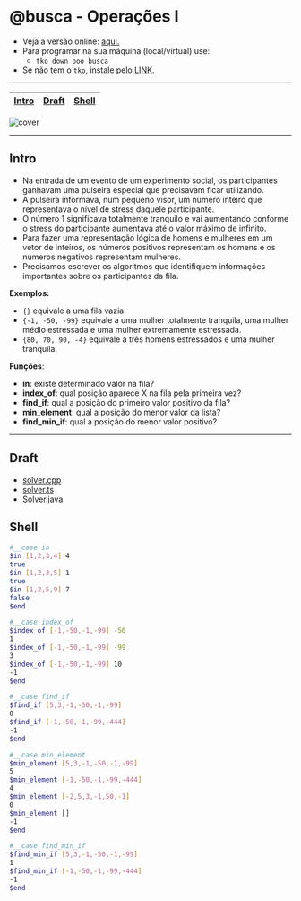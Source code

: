# @busca - Operações I

- Veja a versão online: [aqui.](https://github.com/qxcodepoo/arcade/blob/master/base/busca/Readme.md)
- Para programar na sua máquina (local/virtual) use:
  - `tko down poo busca`
- Se não tem o `tko`, instale pelo [LINK](https://github.com/senapk/tko#tko).

---

<!-- toch -->
[Intro](#intro) | [Draft](#draft) | [Shell](#shell)
-- | -- | --
<!-- toch -->

![cover](https://gist.github.com/assets/4747652/c22c464a-b797-4bd7-b963-4e4f1ee7f96b)

***

## Intro

- Na entrada de um evento de um experimento social, os participantes ganhavam uma pulseira especial que precisavam ficar utilizando.
- A pulseira informava, num pequeno visor, um número inteiro que representava o nível de stress daquele participante.
- O número 1 significava totalmente tranquilo e vai aumentando conforme o stress do participante aumentava até o valor máximo de infinito.
- Para fazer uma representação lógica de homens e mulheres em um vetor de inteiros, os números positivos representam os homens e os números negativos representam mulheres.
- Precisamos escrever os algoritmos que identifiquem informações importantes sobre os participantes da fila.

**Exemplos:**

- `{}` equivale a uma fila vazia.
- `{-1, -50, -99}` equivale a uma mulher totalmente tranquila, uma mulher médio estressada e uma mulher extremamente estressada.
- `{80, 70, 90, -4}` equivale a três homens estressados e uma mulher tranquila.

**Funções**:

- **in**: existe determinado valor na fila?
- **index_of**: qual posição aparece X na fila pela primeira vez?
- **find_if**: qual a posição do primeiro valor positivo da fila?
- **min_element**: qual a posição do menor valor da lista?
- **find_min_if**: qual a posição do menor valor positivo?

***

## Draft

- [solver.cpp](https://github.com/qxcodepoo/arcade/blob/master/base/busca/.cache/draft.cpp)
- [solver.ts](https://github.com/qxcodepoo/arcade/blob/master/base/busca/.cache/draft.ts)
- [Solver.java](https://github.com/qxcodepoo/arcade/blob/master/base/busca/.cache/draft.java)

## Shell

```sh
#__case in
$in [1,2,3,4] 4
true
$in [1,2,3,5] 1
true
$in [1,2,5,9] 7
false
$end
```

```sh
#__case index_of
$index_of [-1,-50,-1,-99] -50
1
$index_of [-1,-50,-1,-99] -99
3
$index_of [-1,-50,-1,-99] 10
-1
$end
```

```sh
#__case find_if
$find_if [5,3,-1,-50,-1,-99]
0
$find_if [-1,-50,-1,-99,-444]
-1
$end
```

```sh
#__case min_element
$min_element [5,3,-1,-50,-1,-99]
5
$min_element [-1,-50,-1,-99,-444]
4
$min_element [-2,5,3,-1,50,-1]
0
$min_element []
-1
$end
```

```sh
#__case find_min_if
$find_min_if [5,3,-1,-50,-1,-99]
1
$find_min_if [-1,-50,-1,-99,-444]
-1
$end
```
